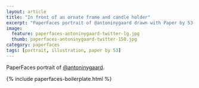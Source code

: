 ```yaml
---
layout: article
title: "In front of an ornate frame and candle holder"
excerpt: "PaperFaces portrait of @antoninygaard drawn with Paper by 53 on an iPad."
image: 
  feature: paperfaces-antoninygaard-twitter-lg.jpg
  thumb: paperfaces-antoninygaard-twitter-150.jpg
category: paperfaces
tags: [portrait, illustration, paper by 53]
---
```


PaperFaces portrait of [@antoninygaard](http://twitter.com/antoninygaard).

{% include paperfaces-boilerplate.html %}